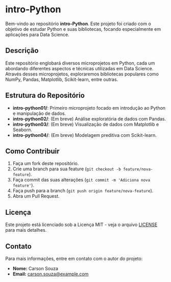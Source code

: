 # intro-Python

Bem-vindo ao repositório **intro-Python**. Este projeto foi criado com o objetivo de estudar Python e suas bibliotecas, focando especialmente em aplicações para Data Science. 

## Descrição

Este repositório englobará diversos microprojetos em Python, cada um abordando diferentes aspectos e técnicas utilizadas em Data Science. Através desses microprojetos, exploraremos bibliotecas populares como NumPy, Pandas, Matplotlib, Scikit-learn, entre outras.

## Estrutura do Repositório

- **intro-python01/**: Primeiro microprojeto focado em introdução ao Python e manipulação de dados.
- **intro-python02/**: (Em breve) Análise exploratória de dados com Pandas.
- **intro-python03/**: (Em breve) Visualização de dados com Matplotlib e Seaborn.
- **intro-python04/**: (Em breve) Modelagem preditiva com Scikit-learn.

## Como Contribuir

1. Faça um fork deste repositório.
2. Crie uma branch para sua feature (`git checkout -b feature/nova-feature`).
3. Faça commit das suas alterações (`git commit -m 'Adiciona nova feature'`).
4. Faça push para a branch (`git push origin feature/nova-feature`).
5. Abra um Pull Request.

## Licença

Este projeto está licenciado sob a Licença MIT - veja o arquivo [LICENSE](LICENSE) para mais detalhes.

## Contato

Para mais informações, entre em contato com o autor do projeto:

- **Nome:** Carson Souza
- **Email:** carson.souza@example.com